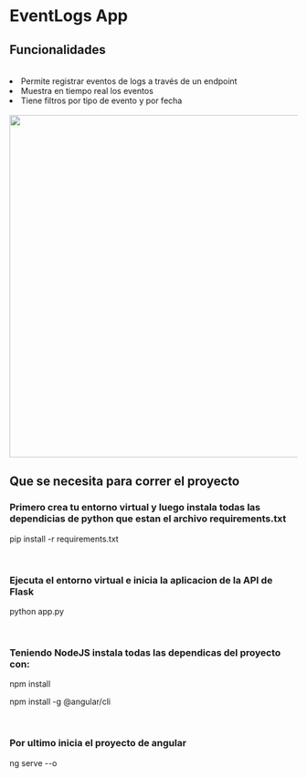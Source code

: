 <h1>EventLogs App</h1>
<h2>Funcionalidades</h2>
<br>
<li>Permite registrar eventos de logs a través de un endpoint</li>
<li>Muestra en tiempo real los eventos</li>
<li>Tiene filtros por tipo de evento y por fecha</li>
<br>
<img src="https://github.com/Stebrand/EventLogs/assets/107146329/90c44366-fcdd-4f9b-804a-6cf029a2347f" width="800" height="600"/>
<br>
<h2>Que se necesita para correr el proyecto</h2>
<h3>Primero crea tu entorno virtual y luego instala todas las dependicias de python que estan el archivo requirements.txt</h3>
<p>pip install -r requirements.txt</p>
<br>
<h3>Ejecuta el entorno virtual e inicia la aplicacion de la API de Flask </h3>
<p>python app.py</p>
<br>
<h3>Teniendo NodeJS instala todas las dependicas del proyecto con:</h3>
<p>npm install </p>
<p>npm install -g @angular/cli</p>
<br>
<h3>Por ultimo inicia el proyecto de angular</h3>
<p>ng serve --o </p>


